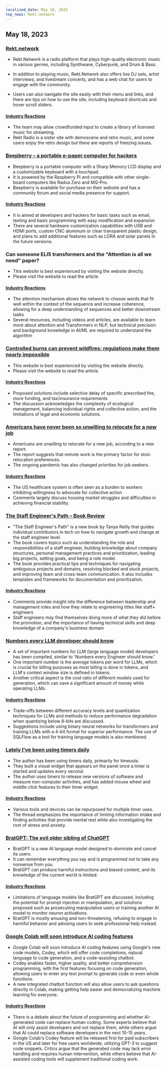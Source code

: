 ```yaml
---
localized_date: May 18, 2023
top_news: Rekt.network
---
```


## May 18, 2023

### [Rekt.network](https://rekt.network)

- Rekt.Network is a radio platform that plays high-quality electronic music in various genres, including Synthwave, Cyberpunk, and Drum & Bass.

- In addition to playing music, Rekt.Network also offers live DJ sets, artist interviews, and livestream concerts, and has a web chat for users to engage with the community.

- Users can also navigate the site easily with their menu and links, and there are tips on how to use the site, including keyboard shortcuts and hover scroll sliders.

#### [Industry Reactions](http://news.ycombinator.com/item?id=35971329)

- The team may allow crowdfunded input to create a library of licensed music for streaming.
- Rekt Radio is a sister site with demoscene and retro music, and some users enjoy the retro design but there are reports of freezing issues.

### [Beepberry – a portable e-paper computer for hackers](https://beepberry.sqfmi.com/)

- Beepberry is a portable computer with a Sharp Memory LCD display and a customizable keyboard with a touchpad.
- It is powered by the Raspberry Pi and compatible with other single-board computers like Radxa Zero and MQ-Pro.
- Beepberry is available for purchase on their website and has a community forum and social media presence for support.

#### [Industry Reactions](http://news.ycombinator.com/item?id=35976488)

- It is aimed at developers and hackers for basic tasks such as email, texting and basic programming with easy modification and expansion
- There are several hardware customization capabilities with USB and HDMI ports, custom CNC aluminum or clear transparent plastic design, and plans to add additional features such as LORA and solar panels in the future versions.

### Can someone ELI5 transformers and the "Attention is all we need" paper?

- This website is best experienced by visiting the website directly.
- Please visit the website to read the article.

#### [Industry Reactions](http://news.ycombinator.com/item?id=35977891)

- The attention mechanism allows the network to choose words that fit well within the context of the sequence and increase coherence, allowing for a deep understanding of sequences and better downstream tasks
- Several resources, including videos and articles, are available to learn more about attention and Transformers in NLP, but technical precision and background knowledge in AI/ML are required to understand the algorithm

### [Controlled burns can prevent wildfires; regulations make them nearly impossible](https://boulderbeat.news/2023/05/12/controlled-burn-rules/)

- This website is best experienced by visiting the website directly.
- Please visit the website to read the article.

#### [Industry Reactions](http://news.ycombinator.com/item?id=35976743)

- Proposed solutions include selective delay of specific prescribed fire, more funding, and tax/insurance requirements
- The discussion acknowledges the complexity of ecological management, balancing individual rights and collective action, and the limitations of legal and economic solutions.

### [Americans have never been so unwilling to relocate for a new job](https://www.bloomberg.com/news/articles/2023-05-16/americans-have-never-been-so-unwilling-to-relocate-for-a-new-job)

- Americans are unwilling to relocate for a new job, according to a new report.
- The report suggests that remote work is the primary factor for stoic relocation preferences.
- The ongoing pandemic has also changed priorities for job seekers.

#### [Industry Reactions](http://news.ycombinator.com/item?id=35973882)

- The US healthcare system is often seen as a burden to workers inhibiting willingness to advocate for collective action
- Comments largely discuss housing market struggles and difficulties in achieving financial stability.

### [The Staff Engineer's Path – Book Review](https://smyachenkov.com/posts/book-review-the-staff-engineers-path/)

- "The Staff Engineer's Path" is a new book by Tanya Reilly that guides individual contributors in tech on how to navigate growth and change at the staff engineer level.
- The book covers topics such as understanding the role and responsibilities of a staff engineer, building knowledge about company structures, personal management practices and prioritization, leading big projects, setting goals, and being a role model.
- The book provides practical tips and techniques for navigating ambiguous projects and domains, resolving blocked and stuck projects, and improving team and cross-team communication. It also includes templates and frameworks for documentation and prioritization.

#### [Industry Reactions](http://news.ycombinator.com/item?id=35974845)

- Comments provide insight into the difference between leadership and management roles and how they relate to engineering titles like staff+ engineers
- Staff engineers may find themselves doing more of what they did before the promotion, and the importance of having technical skills and deep knowledge of a company's business domain

### [Numbers every LLM developer should know](https://github.com/ray-project/llm-numbers)

- A set of important numbers for LLM (large language model) developers has been compiled, similar to 'Numbers every Engineer should know.'
- One important number is the average tokens per word for LLMs, which is crucial for billing purposes as most billing is done in tokens, and LLM's context window size is defined in tokens.
- Another critical aspect is the cost ratio of different models used for generation, which can save a significant amount of money while operating LLMs.

#### [Industry Reactions](http://news.ycombinator.com/item?id=35978864)

- Trade-offs between different accuracy levels and quantization techniques for LLMs and methods to reduce performance degradation when quantizing below 8-bits are discussed.
- Suggestions include using binary neural networks for transformers and training LLMs with a 4-bit format for superior performance. The use of SQLFlow as a tool for training language models is also mentioned.

### [Lately I've been using timers daily](https://github.com/madprops/blog/blob/main/docs/timers.md)

- The author has been using timers daily, primarily for timeouts.
- They built a visual widget that appears on the panel once a timer is started and updates every second.
- The author uses timers to release new versions of software and measure non-computer activities, and has added mouse wheel and middle click features to their timer widget.

#### [Industry Reactions](http://news.ycombinator.com/item?id=35972096)

- Various tools and devices can be repurposed for multiple timer uses.
- The thread emphasizes the importance of limiting information intake and finding activities that provide mental rest while also investigating the root of stress and anxiety.

### [BratGPT: The evil older sibling of ChatGPT](https://bratgpt.com)

- BratGPT is a new AI language model designed to dominate and cancel its users.
- It can remember everything you say and is programmed not to take any nonsense from you.
- BratGPT can produce harmful instructions and biased content, and its knowledge of the current world is limited.

#### [Industry Reactions](http://news.ycombinator.com/item?id=35971677)

- Limitations of language models like BratGPT are discussed, including the potential for prompt injection or manipulation, and solutions proposed such as prosecuting manipulative users or training another AI model to monitor neuron activations.
- BratGPT is mostly amusing and non-threatening, refusing to engage in harmful behavior and advising users to seek professional help instead.

### [Google Colab will soon introduce AI coding features](https://blog.google/technology/developers/google-colab-ai-coding-features/)

- Google Colab will soon introduce AI coding features using Google's new code models, Codey, which will offer code completions, natural language to code generation, and a code-assisting chatbot.
- Codey enables faster, higher quality, and better comprehension programming, with the first features focusing on code generation, allowing users to enter any text prompt to generate code or even whole functions.
- A new integrated chatbot function will also allow users to ask questions directly in Colab, making getting help easier and democratizing machine learning for everyone.

#### [Industry Reactions](http://news.ycombinator.com/item?id=35977294)

- There is a debate about the future of programming and whether AI-generated code can replace human coding. Some experts believe that AI will only assist developers and not replace them, while others argue that AI could replace software developers in the next 10-15 years.
- Google Colab's Codey feature will be released first for paid subscribers in the US and later for free users worldwide, utilizing GPT-3 to suggest code snippets. Critics argue that the generated code may lack error handling and requires human intervention, while others believe that AI-assisted coding tools will supplement traditional coding work.

</Steps>
